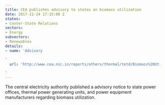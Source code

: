 ```yaml
---
title: CEA publishes advisory to states on biomass utilization
date: 2017-11-24 17:15:00 Z
states:
- Center-State Relations
sectors:
- Energy
subsectors:
- Renewables
details:
- name: 'Advisory

'
  url: 'http://www.cea.nic.in/reports/others/thermal/tetd/Biomass%20Utilization%20Advisory.pdf

'
---
```


The central electricity authority published a advisory notice to state power offices, thermal power generating units, and power equipment manufacturers regarding biomass utilization.
